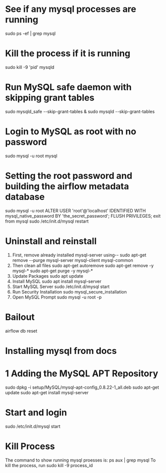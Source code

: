 # See if any mysql processes are running
sudo  ps -ef | grep mysql
# Kill the process if it is running
sudo kill -9 'pid' mysqld
# Run MySQL safe daemon with skipping grant tables
sudo mysqld_safe --skip-grant-tables &
sudo mysqld --skip-grant-tables
# Login to MySQL as root with no password
sudo mysql -u root mysql
# Setting the root password and building the airflow metadata database
sudo mysql -u root
ALTER USER 'root'@'localhost' IDENTIFIED WITH mysql_native_password BY 'the_secret_password';
FLUSH PRIVILEGES;
exit from mysql
sudo /etc/init.d/mysql restart

# Uninstall and reinstall
1. First, remove already installed mysql-server using--
sudo apt-get remove --purge mysql-server mysql-client mysql-common
2. Then clean all files
sudo apt-get autoremove
sudo apt-get remove -y mysql-*
sudo apt-get purge -y mysql-*
3. Update Packages
sudo apt update
4. Install MySQL
sudo apt install mysql-server
5. Start MySQL Server
sudo /etc/init.d/mysql start
6. Run Security Installation
sudo mysql_secure_installation
7. Open MySQL Prompt
sudo mysql -u root -p

# Bailout
airflow db reset

# Installing mysql from docs
# 1 Adding the MySQL APT Repository
sudo dpkg -i setup/MySQL/mysql-apt-config_0.8.22-1_all.deb
sudo apt-get update
sudo apt-get install mysql-server

# Start and login
sudo /etc/init.d/mysql start

# Kill Process
The command to show running mysql proesses is:
ps aux | grep mysql
To kill the process, run
sudo kill -9 process_id